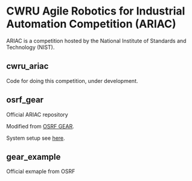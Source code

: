 # CWRU Agile Robotics for Industrial Automation Competition (ARIAC) 

ARIAC is a competition hosted by the National Institute of Standards and Technology (NIST).

## cwru_ariac

Code for doing this competition, under development.

## osrf_gear

Official ARIAC repository

Modified from [OSRF GEAR](https://bitbucket.org/osrf/ariac/overview).

System setup see [here](https://github.com/cwru-robotics/cwru_scripts/blob/master/ariac/ariac.sh).

## gear_example

Official exmaple from OSRF
